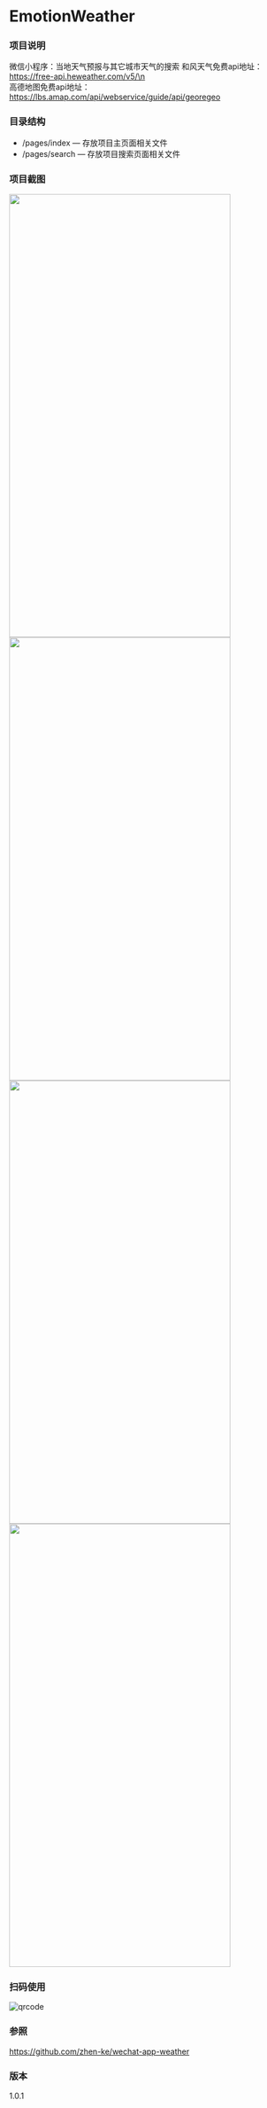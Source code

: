# EmotionWeather

### 项目说明

微信小程序：当地天气预报与其它城市天气的搜索
和风天气免费api地址：https://free-api.heweather.com/v5/\n    
高德地图免费api地址：https://lbs.amap.com/api/webservice/guide/api/georegeo
### 目录结构

- /pages/index — 存放项目主页面相关文件
- /pages/search — 存放项目搜索页面相关文件

### 项目截图
<img width="400" height="800" src="https://github.com/xingyanan/EmotionWeather/blob/master/screenshot.jpg"/><img width="400" height="800" src="https://github.com/xingyanan/EmotionWeather/blob/master/screenshot2.jpg"/>
<img width="400" height="800" src="https://github.com/xingyanan/EmotionWeather/blob/master/screenshot3.jpg"/><img width="400" height="800" src="https://github.com/xingyanan/EmotionWeather/blob/master/screenshot1.jpg"/>


### 扫码使用

![qrcode](./code.jpg)
### 参照
https://github.com/zhen-ke/wechat-app-weather
### 版本
1.0.1

